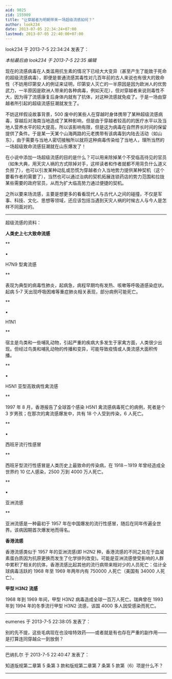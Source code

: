 ```yaml
---
aid: 9025
zid: 155909
title: "让穿越者为明朝带来一场超级流感如何？"
author: look234
date: 2013-07-05 22:34:24+07:00
lastmod: 2013-07-05 22:40:00+07:00
---
```


look234 于 2013-7-5 22:34:24 发表了：

_本帖最后由 look234 于 2013-7-5 22:35 编辑_

现在的流感病毒在人类滥用抗生素的情况下已经大大变异（甚至产生了能致于死命的超级流感病毒），即便是普通流感其毒性对几百年前的古人来说也有很大的致命性（不妨用印第安人的例证来证明，印第安人灭亡的一半原因是因为欧洲人的优势武力，一半原因是欧洲人带来的各种病毒，例如天花），但对穿越者来说则毒性不大，因为得了流感康复后身体内就有了抗体，对这种流感就免疫了。于是一场由穿越者所引起的超级流感狂潮就发生了。

不妨这样假设故事背景，500 废中的某些人在穿越时身体携带了某种超级流感病毒，穿越后对海南当地造成了某种影响，但是由于穿越者较高的的医疗水平以及当地人营养水平的较大提高，所以该影响有限，但是这为病毒在自然界长时间的保留提供了条件。于是某一天某个山海两路的元老携带有该病毒到内陆去活动（如山东），由于需要与当地人密切接触所以就将这种病毒传染给了当地人，理所当然的一场超级致命流感狂潮就在山东爆发了！

在小说中添加一场超级流感的目的是什么？可以用来除掉某个不受临高待见的官员（如朱大典，用天灾人祸的方式除掉对手，这样读者和作者就都不用背负什么道义负担了），也可以引发某种动乱或恐慌为穿越者介入当地势力提供某种契机（这个要看作者的需要了），当然也可以通过治病的契机拓展连锁药店的势力范围和拉拢某些需要的政府官员，从而为扩大临高势力通过便捷的契机。

之所以要来场流感，主要是想更多的看看现代人与古代人之间的碰撞，不仅是军事、科技、文化、思想等领域，还应该包括当遇到天灾人祸的时候古人与今人是怎样不同面对的。

---

超级流感的资料：

**人类史上七大致命流感**

\*\*

▪

H7N9 型禽流感

\*\*

表现为典型的病毒性肺炎，起病急，病程早期均有发热、咳嗽等呼吸道感染症状。起病 5-7 天出现呼吸困难等重症肺炎相关表现，部分病例可能死亡。&nbsp; &nbsp;

\*\*

▪

H1N1

\*\*

宿主是鸟类和一些哺乳动物，引起严重的疾病大多发生于家禽方面，人类很少出现。但经过鸟类和哺乳动物的传播和变异，可能导致疫情或人类流感大面积传播。&nbsp; &nbsp;

\*\*

▪

H5N1 亚型高致病性禽流感

\*\*

1997 年 8 月，香港报告了全球首个感染 H5N1 禽流感病毒死亡的病例，死者是个 3 岁男孩；在那次的禽流感爆发中，共有 18 个人受到传染，6 人死亡。

\*\*

▪

西班牙流行性感冒

\*\*

西班牙型流行性感冒是人类历史上最致命的传染病，在 1918－1919 年曾经造成全世界约 10 亿人感染，2500 万到 4000 万人死亡。&nbsp; &nbsp;

\*\*

▪

亚洲流感

\*\*

亚洲流感是一种最初于 1957 年在中国爆发的流行性感冒，随后在同年传遍全世界。该病因期首次爆发地而得名。&nbsp; &nbsp;

**香港流感**

香港流感类似于 1957 年的亚洲流感(即 H2N2 种，香港流感的不同之处在于血凝素蛋白质因为抗原更换而发生了化学排列改变)。可能是亚洲流感使受影响的人群中累积了相关的抗体，香港流感比起其他的流行病带来相对少的人员死亡：估计全球病毒活跃的 1968 年至 1969 年两年内有 750000 人死亡（美国有 34000 人死亡）。

**甲型 H3N2 流感**

1968 年到 1969 年间，甲型 H3N2 病毒造成全球一百万人死亡。瑞典曾在 1993 年到 1994 年的冬季流行甲型 H3N2 流感，该国 4000 多人因受感染而死亡。

---

eumenes 于 2013-7-5 22:38:05 发表了：

别的先不提，这些毛病现在也没啥特效药——或者就是有也存在严重的副作用——是打算连同穿越众一到放倒？

---

巴纳扎尔 于 2013-7-5 22:40:47 发表了：

知道版规第二章第 5 条第 3 款和版规第二章第 7 条第 5 款第（6）项是什么不？

---
